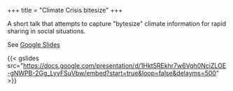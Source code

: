 +++
title = "Climate Crisis bitesize"
+++

A short talk that attempts to capture "bytesize" climate information for rapid sharing in social situations.
<!--more-->
See [Google Slides](https://docs.google.com/presentation/d/1Hkt5REkhr7w6Vqh0NciZLOE-gNWPB-2Gg_LyvFSuVbw/edit)

{{< gslides src="https://docs.google.com/presentation/d/1Hkt5REkhr7w6Vqh0NciZLOE-gNWPB-2Gg_LyvFSuVbw/embed?start=true&loop=false&delayms=500" >}}